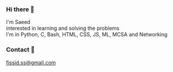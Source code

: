 ### Hi there 👋
 I'm Saeed <br>
 interested in learning and solving the problems <br>
 I'm in Python, C, Bash, HTML, CSS, JS, ML, MCSA and Networking

### Contact 💬
 fissid.ss@gmail.com
